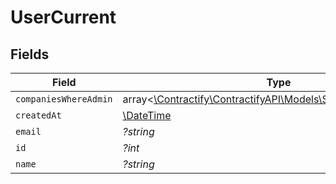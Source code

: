 # UserCurrent


## Fields

| Field                                                                                              | Type                                                                                               | Required                                                                                           | Description                                                                                        | Example                                                                                            |
| -------------------------------------------------------------------------------------------------- | -------------------------------------------------------------------------------------------------- | -------------------------------------------------------------------------------------------------- | -------------------------------------------------------------------------------------------------- | -------------------------------------------------------------------------------------------------- |
| `companiesWhereAdmin`                                                                              | array<[\Contractify\ContractifyAPI\Models\Shared\CompanyRead](../../models/shared/CompanyRead.md)> | :heavy_minus_sign:                                                                                 | N/A                                                                                                |                                                                                                    |
| `createdAt`                                                                                        | [\DateTime](https://www.php.net/manual/en/class.datetime.php)                                      | :heavy_minus_sign:                                                                                 | N/A                                                                                                |                                                                                                    |
| `email`                                                                                            | *?string*                                                                                          | :heavy_minus_sign:                                                                                 | N/A                                                                                                | john@example.org                                                                                   |
| `id`                                                                                               | *?int*                                                                                             | :heavy_minus_sign:                                                                                 | N/A                                                                                                | 1                                                                                                  |
| `name`                                                                                             | *?string*                                                                                          | :heavy_minus_sign:                                                                                 | N/A                                                                                                | John Doe                                                                                           |